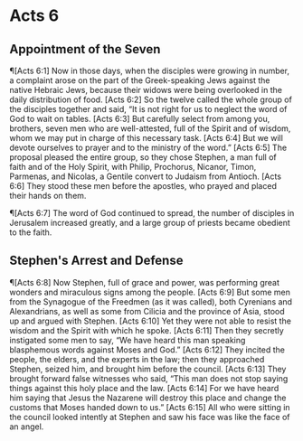 # Acts 6

## Appointment of the Seven
¶[Acts 6:1] Now in those days, when the disciples were growing in number, a complaint arose on the part of the Greek-speaking Jews against the native Hebraic Jews, because their widows were being overlooked in the daily distribution of food.
[Acts 6:2] So the twelve called the whole group of the disciples together and said, “It is not right for us to neglect the word of God to wait on tables.
[Acts 6:3] But carefully select from among you, brothers, seven men who are well-attested, full of the Spirit and of wisdom, whom we may put in charge of this necessary task.
[Acts 6:4] But we will devote ourselves to prayer and to the ministry of the word.”
[Acts 6:5] The proposal pleased the entire group, so they chose Stephen, a man full of faith and of the Holy Spirit, with Philip, Prochorus, Nicanor, Timon, Parmenas, and Nicolas, a Gentile convert to Judaism from Antioch.
[Acts 6:6] They stood these men before the apostles, who prayed and placed their hands on them.

¶[Acts 6:7] The word of God continued to spread, the number of disciples in Jerusalem increased greatly, and a large group of priests became obedient to the faith.

## Stephen's Arrest and Defense
¶[Acts 6:8] Now Stephen, full of grace and power, was performing great wonders and miraculous signs among the people.
[Acts 6:9] But some men from the Synagogue of the Freedmen (as it was called), both Cyrenians and Alexandrians, as well as some from Cilicia and the province of Asia, stood up and argued with Stephen.
[Acts 6:10] Yet they were not able to resist the wisdom and the Spirit with which he spoke.
[Acts 6:11] Then they secretly instigated some men to say, “We have heard this man speaking blasphemous words against Moses and God.”
[Acts 6:12] They incited the people, the elders, and the experts in the law; then they approached Stephen, seized him, and brought him before the council.
[Acts 6:13] They brought forward false witnesses who said, “This man does not stop saying things against this holy place and the law.
[Acts 6:14] For we have heard him saying that Jesus the Nazarene will destroy this place and change the customs that Moses handed down to us.”
[Acts 6:15] All who were sitting in the council looked intently at Stephen and saw his face was like the face of an angel.
